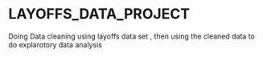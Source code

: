 # LAYOFFS_DATA_PROJECT
Doing Data cleaning using layoffs data set , then  using the cleaned data to do  explarotory data analysis
